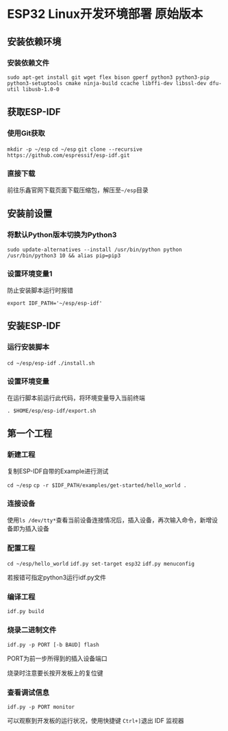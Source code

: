 # ESP32 Linux开发环境部署 原始版本

## 安装依赖环境

### 安装依赖文件

`sudo apt-get install git wget flex bison gperf python3 python3-pip python3-setuptools cmake ninja-build ccache libffi-dev libssl-dev dfu-util libusb-1.0-0`

## 获取ESP-IDF

### 使用Git获取

`mkdir -p ~/esp`
`cd ~/esp`
`git clone --recursive https://github.com/espressif/esp-idf.git`

### 直接下载

前往乐鑫官网下载页面下载压缩包，解压至`~/esp`目录

## 安装前设置

### 将默认Python版本切换为Python3

`sudo update-alternatives --install /usr/bin/python python /usr/bin/python3 10 && alias pip=pip3`

### 设置环境变量1

防止安装脚本运行时报错

`export IDF_PATH='~/esp/esp-idf'`

## 安装ESP-IDF

### 运行安装脚本

`cd ~/esp/esp-idf`
`./install.sh`

### 设置环境变量

在运行脚本前运行此代码，将环境变量导入当前终端

`. $HOME/esp/esp-idf/export.sh`

## 第一个工程

### 新建工程

复制ESP-IDF自带的Example进行测试

`cd ~/esp`
`cp -r $IDF_PATH/examples/get-started/hello_world .`

### 连接设备

使用`ls /dev/tty*`查看当前设备连接情况后，插入设备，再次输入命令，新增设备即为插入设备

### 配置工程

`cd ~/esp/hello_world`
`idf.py set-target esp32`
`idf.py menuconfig`

若报错可指定python3运行idf.py文件

### 编译工程

`idf.py build`

### 烧录二进制文件

`idf.py -p PORT [-b BAUD] flash`

PORT为前一步所得到的插入设备端口

烧录时注意要长按开发板上的复位键

### 查看调试信息

`idf.py -p PORT monitor`

可以观察到开发板的运行状况，使用快捷键 `Ctrl+]`退出 IDF 监视器